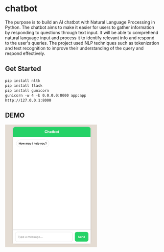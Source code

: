 # chatbot
The purpose is to build an AI chatbot with Natural Language Processing in Python. The chatbot aims to make it easier for users to gather information by responding to questions through text input. It will be able to comprehend natural language input and process it to identify relevant info and respond to the user's queries. The project used NLP techniques such as tokenization and text recognition to improve their understanding of the query and respond effectively. 

## Get Started
```
pip install nltk
pip install flask
pip install gunicorn
gunicorn -w 4 -b 0.0.0.0:8000 app:app
http://127.0.0.1:8000
```

## DEMO
<img src="assets/chatbot.gif" width="300" height="400"> 
